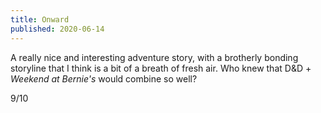 ```yaml
---
title: Onward
published: 2020-06-14
---
```


A really nice and interesting adventure story, with a brotherly bonding storyline that I think is a bit of a breath of fresh air. Who knew that D&D + _Weekend at Bernie's_ would combine so well?

9/10
